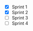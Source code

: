 <a href="https://github.com/IBM-EPBL/IBM-Project-28702-1660115316">
</a><br>
<br>
<br>

- [x] Sprint 1 <br>
- [x] Sprint 2  <br>
- [ ] Sprint 3 <br>
- [ ] Sprint 4 <br> 
